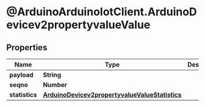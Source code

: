 # @ArduinoArduinoIotClient.ArduinoDevicev2propertyvalueValue

## Properties

Name | Type | Description | Notes
------------ | ------------- | ------------- | -------------
**payload** | **String** |  | [optional] 
**seqno** | **Number** |  | [optional] 
**statistics** | [**ArduinoDevicev2propertyvalueValueStatistics**](ArduinoDevicev2propertyvalueValueStatistics.md) |  | [optional] 



